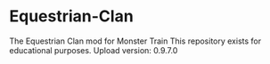 # Equestrian-Clan
The Equestrian Clan mod for Monster Train
This repository exists for educational purposes.
Upload version: 0.9.7.0
